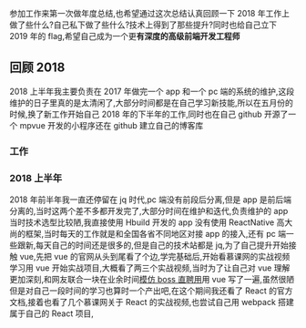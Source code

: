 参加工作来第一次做年度总结,也希望通过这次总结认真回顾一下 2018 年工作上做了些什么?自己私下做了些什么?技术上得到了那些提升?同时也给自己立下 2019 年的 flag,希望自己成为一个更**有深度的高级前端开发工程师**

## 回顾 2018

2018 上半年我主要负责在 2017 年做完一个 app 和一个 pc 端的系统的维护,这段维护的日子里真的是太清闲了,大部分时间都是在自己学习新技能,所以在五月份的时候,换了新工作开始自己 2018 年的下半年的工作,同时也在自己 github 开源了一个 mpvue 开发的小程序还在 github 建立自己的博客库

### 工作

### 2018 上半年

2018 年前半年我一直还停留在 jq 时代,pc 端没有前段后分离,但是 app 是前后端分离的,当时这两个差不多都开发完了,大部分时间在维护和迭代,负责维护的 app 当时技术选型比较陋,我直接使用 Hbuild 开发的 app 没有使用 ReactNative 高大尚的框架,当时每天的工作就是和全国各省不同地区对接 app 的接入,还有 pc 端一些跟新,每天自己的时间还是很多的,但是自己的技术站都是 jq,为了自己提升开始接触 vue,先把 vue 的官网从头到尾看了个边,学完基础后,开始看慕课网的实战视频学习用 vue 开始实战项目,大概看了两三个实战视频,当时为了让自己对 vue 理解更加深刻,和网友联合一块在业余时间[模仿 boss 直聘用](https://github.com/heyushuo/Vue-Boss)用 vue 写了一遍,虽然很陋但是对自己一段时间的学习也算时一个产出吧,在这个期间我还看了 React 的官方文档,接着也看了几个慕课网关于 React 的实战视频,也尝试自己用 webpack 搭建属于自己的 React 项目,
